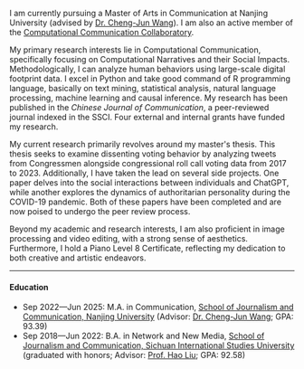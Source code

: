 I am currently pursuing a Master of Arts in Communication at Nanjing University (advised by [Dr. Cheng-Jun Wang](https://chengjun.github.io/)). I am also an active member of the [Computational Communication Collaboratory](https://computational-communication.com/).

My primary research interests lie in Computational Communication, specifically focusing on Computational Narratives and their Social Impacts. Methodologically, I can analyze human behaviors using large-scale digital footprint data. I excel in Python and take good command of R programming language, basically on text mining, statistical analysis, natural language processing, machine learning and causal inference. My research has been published in the _Chinese Journal of Communication_, a peer-reviewed journal indexed in the SSCI. Four external and internal grants have funded my research.

My current research primarily revolves around my master's thesis. This thesis seeks to examine dissenting voting behavior by analyzing tweets from Congressmen alongside congressional roll call voting data from 2017 to 2023. Additionally, I have taken the lead on several side projects. One paper delves into the social interactions between individuals and ChatGPT, while another explores the dynamics of authoritarian personality during the COVID-19 pandemic. Both of these papers have been completed and are now poised to undergo the peer review process.

Beyond my academic and research interests, I am also proficient in image processing and video editing, with a strong sense of aesthetics. Furthermore, I hold a Piano Level 8 Certificate, reflecting my dedication to both creative and artistic endeavors.

------

#### Education

- Sep 2022—Jun 2025: M.A. in Communication, [School of Journalism and Communication, Nanjing University](https://jc.nju.edu.cn/) (Advisor: [Dr. Cheng-Jun Wang](https://chengjun.github.io/); GPA: 93.39)
- Sep 2018—Jun 2022: B.A. in Network and New Media, [School of Journalism and Communication, Sichuan International Studies University](https://media.sisu.edu.cn/) (graduated with honors; Advisor: [Prof. Hao Liu](https://media.sisu.edu.cn/jsjl/719dfd1f447448cdb480d1ca14a92ce7.htm); GPA: 92.58)
